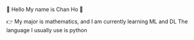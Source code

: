 👋 Hello My name is Chan Ho 👋

:point_right: My major is mathematics, and I am currently learning ML and DL
The language I usually use is python
